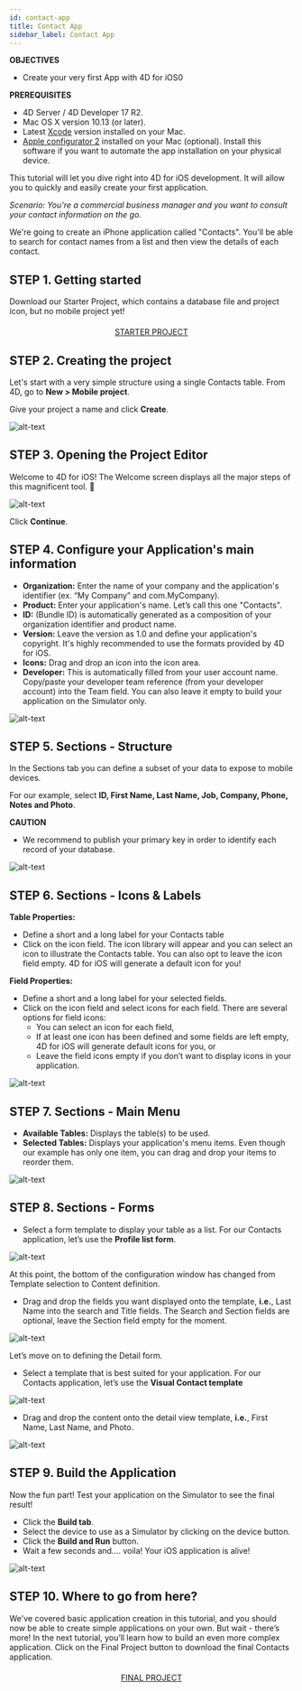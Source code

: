 ```yaml
---
id: contact-app
title: Contact App
sidebar_label: Contact App
---
```


<div class = "objectives">
<b>OBJECTIVES</b>

* Create your very first App with 4D for iOS0

</div>

<div class = "prerequisites">
<b>PREREQUISITES</b>

* 4D Server / 4D Developer 17 R2.
* Mac OS X version 10.13 (or later).
* Latest [Xcode](https://itunes.apple.com/us/app/xcode/id497799835) version installed on your Mac.
* [Apple configurator 2](https://itunes.apple.com/us/app/apple-configurator-2/id1037126344) installed on your Mac (optional). 
Install this software if you want to automate the app installation on your physical device.
</div>


This tutorial will let you dive right into 4D for iOS development. It will allow you to quickly and easily create your first application.

<i>Scenario: You're a commercial business manager and you want to consult your contact information on the go.</i>

We're going to create an iPhone application called "Contacts". You'll be able to search for contact names from a list and then view the details of each contact.

## STEP 1. Getting started
Download our Starter Project, which contains a database file and project icon, but no mobile project yet!

<div style="text-align: center; margin-top: 20px">
<a class="button"
href="../assets/contact-app/ContactStarter.zip">STARTER PROJECT</a>
</div>


 

## STEP 2. Creating the project

Let's start with a very simple structure using a single Contacts table. From 4D, go to <b>New > Mobile project</b>.

Give your project a name and click <b>Create</b>.

![alt-text](assets/contact-app/Project-creation-4D-for-iOS.png)


## STEP 3. Opening the Project Editor

Welcome to 4D for iOS! The Welcome screen displays all the major steps of this magnificent tool. 🙂

![alt-text](assets/contact-app/Welcome-Screen-4D-for-iOS.png)

Click <b>Continue</b>.


## STEP 4. Configure your Application's main information

* <b>Organization:</b> Enter the name of your company and the application's identifier (ex. “My Company” and com.MyCompany).
* <b>Product:</b> Enter your application's name. Let’s call this one "Contacts".
* <b>ID:</b> (Bundle ID) is automatically generated as a composition of your organization identifier and product name.
* <b>Version:</b> Leave the version as 1.0 and define your application's copyright. It's highly recommended to use the formats provided by 4D for iOS.
* <b>Icons:</b> Drag and drop an icon into the icon area.
* <b>Developer:</b> This is automatically filled from your user account name. Copy/paste your developer team reference (from your developer account) into the Team field. You can also leave it empty to build your application on the Simulator only.

![alt-text](assets/contact-app/Contact-app-general-section-4D-for-iOS.png)


## STEP 5. Sections - Structure

In the Sections tab you can define a subset of your data to expose to mobile devices.

For our example, select <b>ID, First Name, Last Name, Job, Company, Phone, Notes and Photo</b>.

<div class = "caution">
<b>CAUTION</b>

* We recommend to publish your primary key in order to identify each record of your database.
</div>

![alt-text](assets/contact-app/Contact-app-structure-section-4D-for-iOS.png)

## STEP 6. Sections - Icons & Labels

<b>Table Properties:</b>
* Define a short and a long label for your Contacts table
* Click on the icon field. The icon library will appear and you can select an icon to illustrate the Contacts table.
You can also opt to leave the icon field empty. 4D for iOS will generate a default icon for you!

<b>Field Properties:</b>
* Define a short and a long label for your selected fields.
* Click on the icon field and select icons for each field. There are several options for field icons:
	* You can select an icon for each field,
	* If at least one icon has been defined and some fields are left empty, 4D for iOS will generate default icons for you, or
	* Leave the field icons empty if you don’t want to display icons in your application.

![alt-text](assets/contact-app/Contact-app-icons-labels-section-4D-for-iOS.png)

## STEP 7. Sections - Main Menu

* <b>Available Tables:</b> Displays the table(s) to be used.
* <b>Selected Tables:</b> Displays your application's menu items. Even though our example has only one item, you can drag and drop your items to reorder them.

![alt-text](assets/contact-app/Contact-app-main-menu-section-4D-for-iOS.png)

## STEP 8. Sections - Forms

* Select a form template to display your table as a list. For our Contacts application, let’s use the <b>Profile list form</b>.

![alt-text](assets/contact-app/ListformTemplate-form-section-4D-for-iOS.png)

 
At this point, the bottom of the configuration window has changed from Template selection to Content definition.
 
* Drag and drop the fields you want displayed onto the template, <b>i.e.</b>, Last Name into the search and Title fields. The Search and Section fields are optional, leave the Section field empty for the moment.

![alt-text](assets/contact-app/ListformContent-form-section-4D-for-iOS.png)

Let’s move on to defining the Detail form. 
* Select a template that is best suited for your application. For our Contacts application, let’s use the <b>Visual Contact template</b>

![alt-text](assets/contact-app/DetailformTemplate-form-section-4D-for-iOS.png)


* Drag and drop the content onto the detail view template, <b>i.e.</b>, First Name, Last Name, and Photo.

![alt-text](assets/contact-app/DetailformContent-form-section-4D-for-iOS.png)


## STEP 9. Build the Application

Now the fun part! Test your application on the Simulator to see the final result!

* Click the <b>Build tab</b>.
* Select the device to use as a Simulator by clicking on the device button.
* Click the <b>Build and Run</b> button.
* Wait a few seconds and…. voila! Your iOS application is alive!

![alt-text](assets/contact-app/simulator-list-form-4D-for-iOS.png)


## STEP 10. Where to go from here?

We've covered basic application creation in this tutorial, and you should now be able to create simple applications on your own. But wait - there’s more! In the next tutorial, you’ll learn how to build an even more complex application.
Click on the Final Project button to download the final Contacts application.


<div style="text-align: center; margin-top: 20px">
<a class="button"
href="../assets/contact-app/ContactFinal.zip">FINAL PROJECT</a>
</div>

